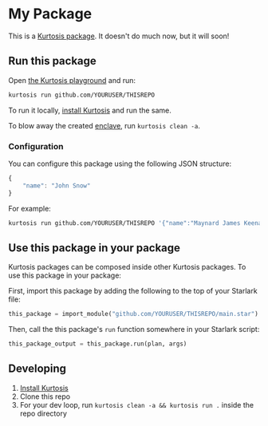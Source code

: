 My Package
============
This is a [Kurtosis package](https://docs.kurtosis.com/concepts-reference/packages). It doesn't do much now, but it will soon!

Run this package
----------------
Open [the Kurtosis playground](https://gitpod.io/#/https://github.com/kurtosis-tech/playground-gitpod) and run:

<!-- TODO replace YOURUSER and THISREPO with the correct values -->
```bash
kurtosis run github.com/YOURUSER/THISREPO
```

To run it locally, [install Kurtosis][install-kurtosis] and run the same.

To blow away the created [enclave][enclaves-reference], run `kurtosis clean -a`.

### Configuration
<!-- You can parameterize your package as you prefer; see https://docs.kurtosis.com/next/concepts-reference/args for more -->
You can configure this package using the following JSON structure:

```javascript
{
    "name": "John Snow"
}
```

For example:

<!-- TODO replace YOURUSER and THISREPO with the correct values -->
```bash
kurtosis run github.com/YOURUSER/THISREPO '{"name":"Maynard James Keenan"}'
```

Use this package in your package
--------------------------------
Kurtosis packages can be composed inside other Kurtosis packages. To use this package in your package:

<!-- TODO Replace YOURUSER and THISREPO with the correct values! -->
First, import this package by adding the following to the top of your Starlark file:

```python
this_package = import_module("github.com/YOURUSER/THISREPO/main.star")
```

Then, call the this package's `run` function somewhere in your Starlark script:

```python
this_package_output = this_package.run(plan, args)
```

Developing
----------
1. [Install Kurtosis][install-kurtosis]
1. Clone this repo
1. For your dev loop, run `kurtosis clean -a && kurtosis run .` inside the repo directory


<!-------------------------------- LINKS ------------------------------->
[install-kurtosis]: https://docs.kurtosis.com/install
[enclaves-reference]: https://docs.kurtosis.com/concepts-reference/enclaves
